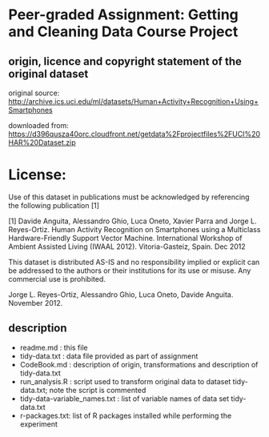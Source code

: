 
# Peer-graded Assignment: Getting and Cleaning Data Course Project

## origin, licence and copyright statement of the original dataset

original source: http://archive.ics.uci.edu/ml/datasets/Human+Activity+Recognition+Using+Smartphones

downloaded from: https://d396qusza40orc.cloudfront.net/getdata%2Fprojectfiles%2FUCI%20HAR%20Dataset.zip

License:
========
Use of this dataset in publications must be acknowledged by referencing the following publication [1] 

[1] Davide Anguita, Alessandro Ghio, Luca Oneto, Xavier Parra and Jorge L. Reyes-Ortiz. Human Activity Recognition on Smartphones using a Multiclass Hardware-Friendly Support Vector Machine. International Workshop of Ambient Assisted Living (IWAAL 2012). Vitoria-Gasteiz, Spain. Dec 2012

This dataset is distributed AS-IS and no responsibility implied or explicit can be addressed to the authors or their institutions for its use or misuse. Any commercial use is prohibited.

Jorge L. Reyes-Ortiz, Alessandro Ghio, Luca Oneto, Davide Anguita. November 2012.

## description 

* readme.md : this file
* tidy-data.txt : data file provided as part of assignment
* CodeBook.md : description of origin, transformations and description of tidy-data.txt
* run_analysis.R : script used to transform original data to dataset tidy-data.txt; note the script is commented
* tidy-data-variable_names.txt : list of variable names of data set tidy-data.txt
* r-packages.txt: list of R packages installed while performing the experiment